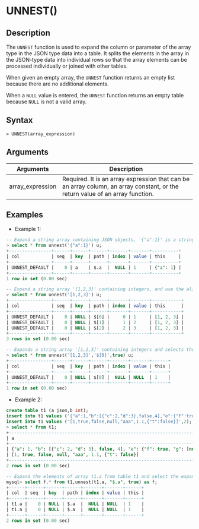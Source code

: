 # **UNNEST()**

## **Description**

The `UNNEST` function is used to expand the column or parameter of the array type in the JSON type data into a table. It splits the elements in the array in the JSON-type data into individual rows so that the array elements can be processed individually or joined with other tables.

When given an empty array, the `UNNEST` function returns an empty list because there are no additional elements.

When a `NULL` value is entered, the `UNNEST` function returns an empty table because `NULL` is not a valid array.

## **Syntax**

```
> UNNEST(array_expression)
```

## **Arguments**

|  Arguments   | Description  |
|  ----  | ----  |
| array_expression | Required. It is an array expression that can be an array column, an array constant, or the return value of an array function. |

## **Examples**

- Example 1:

```sql
-- Expand a string array containing JSON objects, '{"a":1}' is a string array containing a single element. This element is a string representing a JSON object.
> select * from unnest('{"a":1}') u;
+----------------+------+------+------+-------+-------+----------+
| col            | seq  | key  | path | index | value | this     |
+----------------+------+------+------+-------+-------+----------+
| UNNEST_DEFAULT |    0 | a    | $.a  |  NULL | 1     | {"a": 1} |
+----------------+------+------+------+-------+-------+----------+
1 row in set (0.00 sec)

-- Expand a string array '[1,2,3]' containing integers, and use the alias u to represent the expanded columns.
> select * from unnest('[1,2,3]') u;
+----------------+------+------+------+-------+-------+-----------+
| col            | seq  | key  | path | index | value | this      |
+----------------+------+------+------+-------+-------+-----------+
| UNNEST_DEFAULT |    0 | NULL | $[0] |     0 | 1     | [1, 2, 3] |
| UNNEST_DEFAULT |    0 | NULL | $[1] |     1 | 2     | [1, 2, 3] |
| UNNEST_DEFAULT |    0 | NULL | $[2] |     2 | 3     | [1, 2, 3] |
+----------------+------+------+------+-------+-------+-----------+
3 rows in set (0.00 sec)

-- Expands a string array '[1,2,3]' containing integers and selects the first element of the array to return as part of the result set. '$[0]' is a path expression specifying the array elements to select, and true is a boolean indicating whether to return a path and uses the alias u for expanded columns.
> select * from unnest('[1,2,3]','$[0]',true) u;
+----------------+------+------+------+-------+-------+------+
| col            | seq  | key  | path | index | value | this |
+----------------+------+------+------+-------+-------+------+
| UNNEST_DEFAULT |    0 | NULL | $[0] |  NULL | NULL  | 1    |
+----------------+------+------+------+-------+-------+------+
1 row in set (0.00 sec)
```

- Example 2:

```sql
create table t1 (a json,b int);
insert into t1 values ('{"a":1,"b":[{"c":2,"d":3},false,4],"e":{"f":true,"g":[null,true,1.1]}}',1);
insert into t1 values ('[1,true,false,null,"aaa",1.1,{"t":false}]',2);
> select * from t1;
+---------------------------------------------------------------------------------------+------+
| a                                                                                     | b    |
+---------------------------------------------------------------------------------------+------+
| {"a": 1, "b": [{"c": 2, "d": 3}, false, 4], "e": {"f": true, "g": [null, true, 1.1]}} |    1 |
| [1, true, false, null, "aaa", 1.1, {"t": false}]                                      |    2 |
+---------------------------------------------------------------------------------------+------+
2 rows in set (0.00 sec)

-- Expand the elements of array t1.a from table t1 and select the expanded elements to return as part of the result set. "$a" is a path expression specifying the array elements to select; true is a Boolean value indicating whether to return the path; use f.* to select all columns after expansion; f is an alias for the UNNEST function, representing expanded the result of.
mysql> select f.* from t1,unnest(t1.a, "$.a", true) as f;
+------+------+------+------+-------+-------+------+
| col  | seq  | key  | path | index | value | this |
+------+------+------+------+-------+-------+------+
| t1.a |    0 | NULL | $.a  |  NULL | NULL  | 1    |
| t1.a |    0 | NULL | $.a  |  NULL | NULL  | 1    |
+------+------+------+------+-------+-------+------+
2 rows in set (0.00 sec)
```
